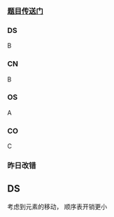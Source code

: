 ### [题目传送门](https://mp.weixin.qq.com/s/hunmyg6-lt4lXZttNFINTw)

### DS  
B


### CN  
B


### OS  
A



### CO  
C



### 昨日改错  
## DS
考虑到元素的移动， 顺序表开销更小
